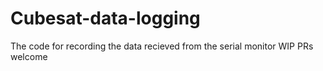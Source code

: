 # Cubesat-data-logging
The code for recording the data recieved from the serial monitor WIP PRs welcome
